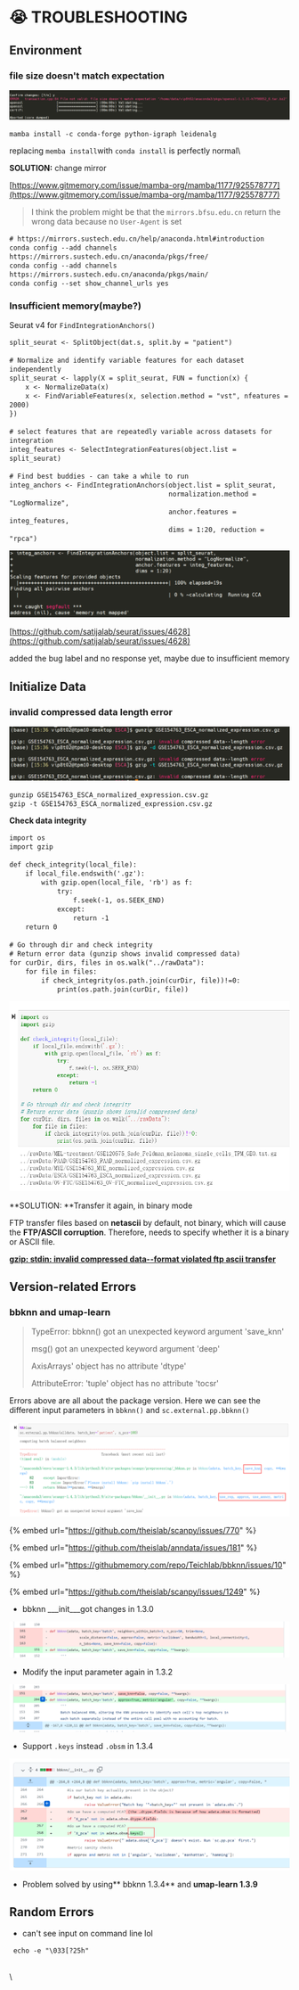 # 😭 TROUBLESHOOTING

## Environment

### file size doesn't match expectation

![](.gitbook/assets/image-20211027094707372.png)

```
mamba install -c conda-forge python-igraph leidenalg
```

replacing `memba install`with `conda install` is perfectly normal\


**SOLUTION:** change mirror&#x20;

[https://www.gitmemory.com/issue/mamba-org/mamba/1177/925578777](https://www.gitmemory.com/issue/mamba-org/mamba/1177/925578777)

> I think the problem might be that the `mirrors.bfsu.edu.cn` return the wrong data because no `User-Agent` is set

```
# https://mirrors.sustech.edu.cn/help/anaconda.html#introduction
conda config --add channels https://mirrors.sustech.edu.cn/anaconda/pkgs/free/ 
conda config --add channels https://mirrors.sustech.edu.cn/anaconda/pkgs/main/ 
conda config --set show_channel_urls yes
```

### Insufficient memory(maybe?)

Seurat v4 for `FindIntegrationAnchors()`

```
split_seurat <- SplitObject(dat.s, split.by = "patient")

# Normalize and identify variable features for each dataset independently
split_seurat <- lapply(X = split_seurat, FUN = function(x) {
    x <- NormalizeData(x)
    x <- FindVariableFeatures(x, selection.method = "vst", nfeatures = 2000)
})

# select features that are repeatedly variable across datasets for integration
integ_features <- SelectIntegrationFeatures(object.list = split_seurat)

# Find best buddies - can take a while to run
integ_anchors <- FindIntegrationAnchors(object.list = split_seurat, 
                                        normalization.method = "LogNormalize", 
                                        anchor.features = integ_features,
                                        dims = 1:20, reduction = "rpca")
```

![](<.gitbook/assets/image (1).png>)

[https://github.com/satijalab/seurat/issues/4628](https://github.com/satijalab/seurat/issues/4628)

added the bug label and no response yet, maybe due to insufficient memory

## Initialize Data

### invalid compressed data length error

![](.gitbook/assets/image.png)

```
gunzip GSE154763_ESCA_normalized_expression.csv.gz
gzip -t GSE154763_ESCA_normalized_expression.csv.gz
```

**Check data integrity**

```
import os
import gzip

def check_integrity(local_file):
    if local_file.endswith('.gz'):
        with gzip.open(local_file, 'rb') as f:
            try:
                f.seek(-1, os.SEEK_END)
            except:
                return -1
    return 0

# Go through dir and check integrity
# Return error data (gunzip shows invalid compressed data)
for curDir, dirs, files in os.walk("../rawData"):
    for file in files:
        if check_integrity(os.path.join(curDir, file))!=0:
            print(os.path.join(curDir, file))
```

![](.gitbook/assets/image-20211027162531881.png)

**SOLUTION: **Transfer it again, in binary mode

FTP transfer files based on **netascii** by default, not binary, which will cause the **FTP/ASCII corruption**. Therefore, needs to specify whether it is a binary or ASCII file.

[**gzip: stdin: invalid compressed data--format violated ftp ascii transfer**](https://www.linuxquestions.org/questions/linux-software-2/gzip-stdin-invalid-compressed-data-format-violated-ftp-ascii-transfer-629128/?\_\_cf\_chl\_jschl\_tk\_\_=pmd\_5icZZ6dIDO4xRyw0EcfhjwzdaSaBMKFdUAn4XWhwtYU-1635323229-0-gqNtZGzNAuWjcnBszQjl)

## Version-related Errors

### bbknn and umap-learn

> TypeError: bbknn() got an unexpected keyword argument 'save\_knn'
>
> msg() got an unexpected keyword argument 'deep'
>
> AxisArrays' object has no attribute 'dtype'
>
> AttributeError: 'tuple' object has no attribute 'tocsr'

Errors above are all about the package version. Here we can see the different input parameters in `bbknn()` and `sc.external.pp.bbknn()`

![](.gitbook/assets/image-20211030185305847.png)

{% embed url="https://github.com/theislab/scanpy/issues/770" %}

{% embed url="https://github.com/theislab/anndata/issues/181" %}

{% embed url="https://githubmemory.com/repo/Teichlab/bbknn/issues/10" %}

{% embed url="https://github.com/theislab/scanpy/issues/1249" %}

* bbknn \_\__init\_\__got changes in 1.3.0

![](.gitbook/assets/image-20211030192329372.png)

* Modify the input parameter again in 1.3.2

![](.gitbook/assets/image-20211030194234874.png)

* Support `.keys` instead `.obsm` in 1.3.4

![](.gitbook/assets/image-20211031124029432.png)

* Problem solved by using** bbknn 1.3.4** and **umap-learn 1.3.9**

## Random Errors

* can't see input on command line lol

```
 echo -e "\033[?25h"
```

\
\
